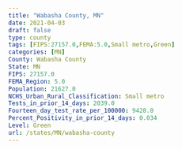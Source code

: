 ```yaml
---
title: "Wabasha County, MN"
date: 2021-04-03
draft: false
type: county
tags: [FIPS:27157.0,FEMA:5.0,Small metro,Green]
categories: [MN]
County: Wabasha County
State: MN
FIPS: 27157.0
FEMA_Region: 5.0
Population: 21627.0
NCHS_Urban_Rural_Classification: Small metro
Tests_in_prior_14_days: 2039.0
Fourteen_day_test_rate_per_100000: 9428.0
Percent_Positivity_in_prior_14_days: 0.034
Level: Green
url: /states/MN/wabasha-county
---
```



